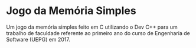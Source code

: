 # Jogo da Memória Simples
Um jogo da memória simples feito em C utilizando o Dev C++ para um trabalho de faculdade referente ao primeiro ano do curso de Engenharia de Software (UEPG) em 2017.
